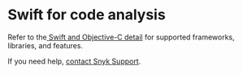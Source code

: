 # Swift for code analysis

Refer to the[ Swift and Objective-C detail](broken-reference) for supported frameworks, libraries, and features.

If you need help, [contact Snyk Support](https://support.snyk.io/hc/en-us).
